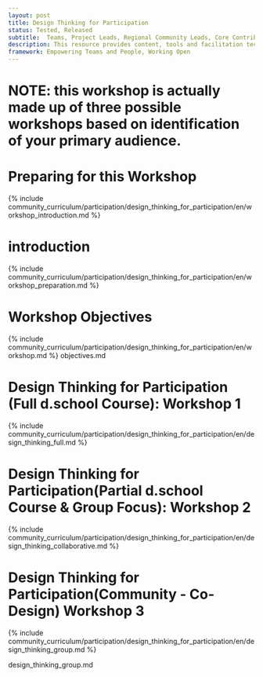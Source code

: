 ```yaml
---
layout: post
title: Design Thinking for Participation
status: Tested, Released
subtitle:  Teams, Project Leads, Regional Community Leads, Core Contributor
description: This resource provides content, tools and facilitation techniques needed to run a ‘Participation at Mozilla’ Design Thinking Workshop. The accompanying workshop can help teams and contributors create empathetic problem statements and strong hypothesis for solving Participation problems through rapid prototyping.
framework: Empowering Teams and People, Working Open
---
```

# NOTE: this workshop is actually made up of three possible workshops based on identification of your primary audience.

# Preparing for this Workshop
{% include community_curriculum/participation/design_thinking_for_participation/en/workshop_introduction.md %}

# introduction
{% include community_curriculum/participation/design_thinking_for_participation/en/workshop_preparation.md %}

# Workshop Objectives
{% include community_curriculum/participation/design_thinking_for_participation/en/workshop.md %}
objectives.md

# Design Thinking for Participation (Full d.school Course): Workshop 1
{% include community_curriculum/participation/design_thinking_for_participation/en/design_thinking_full.md %}

# Design Thinking for Participation(Partial d.school Course & Group Focus): Workshop 2
{% include community_curriculum/participation/design_thinking_for_participation/en/design_thinking_collaborative.md %}

# Design Thinking for Participation(Community - Co-Design) Workshop 3
{% include community_curriculum/participation/design_thinking_for_participation/en/design_thinking_group.md %}



design_thinking_group.md
